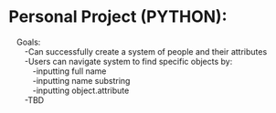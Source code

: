 # Personal Project (PYTHON):<br>
&emsp;Goals:<br>
&emsp;&emsp;-Can successfully create a system of people and their attributes<br>
&emsp;&emsp;-Users can navigate system to find specific objects by:<br>
&emsp;&emsp;&emsp;-inputting full name<br>
&emsp;&emsp;&emsp;-inputting name substring<br>
&emsp;&emsp;&emsp;-inputting object.attribute<br>
&emsp;&emsp;-TBD<br>

